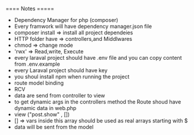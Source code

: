 ==== Notes ===== 
- Dependency Manager for php (composer)
- Every framwork will have dependency manager.json file
- composer install => install all project dependeies
- HTTP folder have => controllers,and Middlwares
- chmod => change mode
- 'rwx' => Read,write, Execute
- every laraval project should have .env file and you can copy content from .env.example
- every Laraval project should have key 
- you shoul install npm when running the project
- route model binding
- RCV 
- data are send from controller to view
- to get dynamic args in the controllers method the Route shoud have dynamic data in web.php
- view ("post.show" , [])
- [] => vars inside this array should be used as real arrays starting with $
- data will be sent from the model
